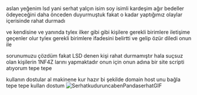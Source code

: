 aslan yeğenim lsd yani serhat yalçın isim soy isimli kardeşim ağır bedeller ödeyeceğini daha önceden duyurmuştuk fakat o kadar yaptığımız olaylar içerisinde rahat durmadı 

ve kendisine ve yanında tylex ilker gibi gibi kişilere gerekli birimlere iletişime geçenler olur tylex gerekli birimlere ifadesini belirtti ve gelip özür diledi onun ile 

sorunumuzu çözdüm fakat LSD denen kişi rahat durmamıştır hala suçsuz olan kişilerin 1NF4Z larını yapmaktadır onun için onun adına bir site scripti atıyorum tepe tepe 

kullanın dostular al makinene kur hazır bi şekilde domain host unu bağla tepe tepe kullan dostum ![SerhatkuduruncabenPandaserhatGIF](https://user-images.githubusercontent.com/97955568/201513105-a0c84e1b-7c58-47ad-9be3-9a6840108221.gif)

